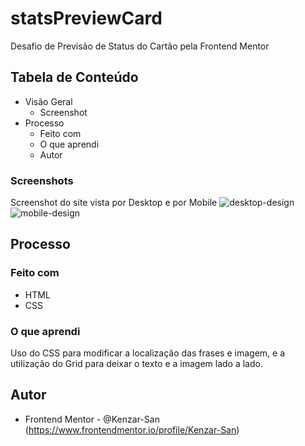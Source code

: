 # statsPreviewCard
Desafio de Previsão de Status do Cartão pela Frontend Mentor

## Tabela de Conteúdo

- Visão Geral
  - Screenshot
- Processo
  - Feito com 
  - O que aprendi
  - Autor

### Screenshots

Screenshot do site vista por Desktop e por Mobile
![desktop-design](https://user-images.githubusercontent.com/101153511/161404670-53abb2e8-6f65-4f34-8b2d-98284b18e142.jpg)
![mobile-design](https://user-images.githubusercontent.com/101153511/161404671-d0c31b13-84e1-4d33-836a-bcf5b19a6c22.jpg)

## Processo

### Feito com 

- HTML
- CSS

### O que aprendi

Uso do CSS para modificar a localização das frases e imagem, e a utilização do Grid para deixar o texto e a imagem lado a lado.
  
## Autor

- Frontend Mentor - @Kenzar-San (https://www.frontendmentor.io/profile/Kenzar-San)
